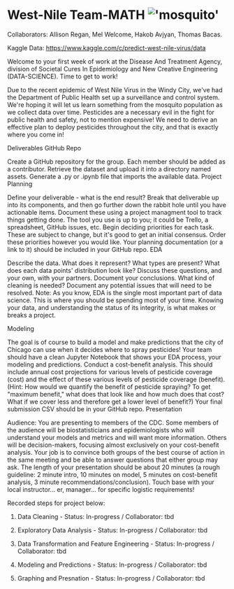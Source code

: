 #  West-Nile Team-MATH !['mosquito'](https://kaggle2.blob.core.windows.net/competitions/kaggle/4366/media/moggie2.png)

Collaborators: Allison Regan, Mel Welcome, Hakob Avjyan, Thomas Bacas.

Kaggle Data: https://www.kaggle.com/c/predict-west-nile-virus/data


Welcome to your first week of work at the Disease And Treatment Agency, division of Societal Cures In Epidemiology and New Creative Engineering (DATA-SCIENCE). Time to get to work!

Due to the recent epidemic of West Nile Virus in the Windy City, we've had the Department of Public Health set up a surveillance and control system. We're hoping it will let us learn something from the mosquito population as we collect data over time. Pesticides are a necessary evil in the fight for public health and safety, not to mention expensive! We need to derive an effective plan to deploy pesticides throughout the city, and that is exactly where you come in!

<For Collaborators>
Deliverables
GitHub Repo

Create a GitHub repository for the group. Each member should be added as a contributor.
Retrieve the dataset and upload it into a directory named assets.
Generate a .py or .ipynb file that imports the available data.
Project Planning

Define your deliverable - what is the end result?
Break that deliverable up into its components, and then go further down the rabbit hole until you have actionable items. Document these using a project managment tool to track things getting done. The tool you use is up to you; it could be Trello, a spreadsheet, GitHub issues, etc.
Begin deciding priorities for each task. These are subject to change, but it's good to get an initial consensus. Order these priorities however you would like.
Your planning documentation (or a link to it) should be included in your GitHub repo.
EDA

Describe the data. What does it represent? What types are present? What does each data points' distribution look like? Discuss these questions, and your own, with your partners. Document your conclusions.
What kind of cleaning is needed? Document any potential issues that will need to be resolved.
Note: As you know, EDA is the single most important part of data science. This is where you should be spending most of your time. Knowing your data, and understanding the status of its integrity, is what makes or breaks a project.

Modeling

The goal is of course to build a model and make predictions that the city of Chicago can use when it decides where to spray pesticides! Your team should have a clean Jupyter Notebook that shows your EDA process, your modeling and predictions.
Conduct a cost-benefit analysis. This should include annual cost projections for various levels of pesticide coverage (cost) and the effect of these various levels of pesticide coverage (benefit). (Hint: How would we quantify the benefit of pesticide spraying? To get "maximum benefit," what does that look like and how much does that cost? What if we cover less and therefore get a lower level of benefit?)
Your final submission CSV should be in your GitHub repo.
Presentation

Audience: You are presenting to members of the CDC. Some members of the audience will be biostatisticians and epidemiologists who will understand your models and metrics and will want more information. Others will be decision-makers, focusing almost exclusively on your cost-benefit analysis. Your job is to convince both groups of the best course of action in the same meeting and be able to answer questions that either group may ask.
The length of your presentation should be about 20 minutes (a rough guideline: 2 minute intro, 10 minutes on model, 5 minutes on cost-benefit analysis, 3 minute recommendations/conclusion). Touch base with your local instructor... er, manager... for specific logistic requirements!

Recorded steps for project below:

1. Data Cleaning - Status: In-progress
                    / Collaborator: tbd

2. Exploratory Data Analysis - Status: In-progress
                    / Collaborator: tbd

3. Data Transformation and Feature Engineering - Status: In-progress
                    / Collaborator: tbd

4. Modeling and Predictions - Status: In-progress
                    / Collaborator: tbd

5. Graphing and Presnation - Status: In-progress
                    / Collaborator: tbd
